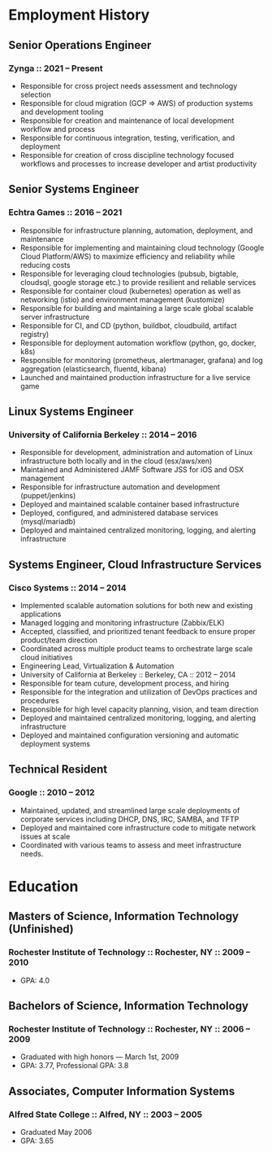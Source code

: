 # Employment History 

## Senior Operations Engineer
### Zynga :: 2021 – Present
- Responsible for cross project needs assessment and technology selection
- Responsible for cloud migration (GCP => AWS) of production systems and development tooling
- Responsible for creation and maintenance of local development workflow and process
- Responsible for continuous integration, testing, verification, and deployment
- Responsible for creation of cross discipline technology focused workflows and processes to increase developer and artist productivity

## Senior Systems Engineer 
### Echtra Games :: 2016 – 2021
- Responsible for infrastructure planning, automation, deployment, and maintenance
- Responsible for implementing and maintaining cloud technology (Google Cloud Platform/AWS) to maximize efficiency and reliability while reducing costs
- Responsible for leveraging cloud technologies (pubsub, bigtable, cloudsql, google storage etc.) to provide resilient and reliable services
- Responsible for container cloud (kubernetes) operation as well as networking (istio) and environment management (kustomize)
- Responsible for building and maintaining a large scale global scalable server infrastructure
- Responsible for  CI, and CD (python, buildbot, cloudbuild, artifact registry)
- Responsible for deployment automation workflow (python, go, docker, k8s)
- Responsible for monitoring (prometheus, alertmanager, grafana) and log aggregation (elasticsearch, fluentd, kibana)
- Launched and maintained production infrastructure for a live service game

## Linux Systems Engineer
### University of California Berkeley :: 2014 – 2016
- Responsible for development, administration and automation of Linux infrastructure both locally and in the cloud (esx/aws/xen)
- Maintained and Administered JAMF Software JSS for iOS and OSX management
- Responsible for infrastructure automation and development (puppet/jenkins)
- Deployed and maintained scalable container based infrastructure
- Deployed, configured, and administered database services (mysql/mariadb)
- Deployed and maintained centralized monitoring, logging, and alerting infrastructure

## Systems Engineer, Cloud Infrastructure Services 
### Cisco Systems :: 2014 – 2014
- Implemented scalable automation solutions for both new and existing applications
- Managed logging and monitoring infrastructure (Zabbix/ELK)
- Accepted, classified, and prioritized tenant feedback to ensure proper product/team direction
- Coordinated across multiple product teams to orchestrate large scale cloud initiatives
- Engineering Lead, Virtualization & Automation
- University of California at Berkeley :: Berkeley, CA :: 2012 – 2014
- Responsible for team cuture, development process, and hiring
- Responsible for the integration and utilization of DevOps practices and procedures
- Responsible for high level capacity planning, vision, and team direction
- Deployed and maintained centralized monitoring, logging, and alerting infrastructure
- Deployed and maintained configuration versioning and automatic deployment systems

## Technical Resident 
### Google :: 2010 – 2012
- Maintained, updated, and streamlined large scale deployments of corporate services including DHCP, DNS, IRC, SAMBA, and TFTP
- Deployed and maintained core infrastructure code to mitigate network issues at scale
- Coordinated with various teams to assess and meet infrastructure needs.


# Education
## Masters of Science, Information Technology (Unfinished)
### Rochester Institute of Technology :: Rochester, NY :: 2009 – 2010
- GPA: 4.0

## Bachelors of Science, Information Technology
### Rochester Institute of Technology :: Rochester, NY ::  2006 – 2009
- Graduated with high honors — March 1st, 2009
- GPA: 3.77, Professional GPA: 3.8

## Associates, Computer Information Systems
### Alfred State College :: Alfred, NY ::  2003 – 2005
- Graduated May 2006
- GPA: 3.65
